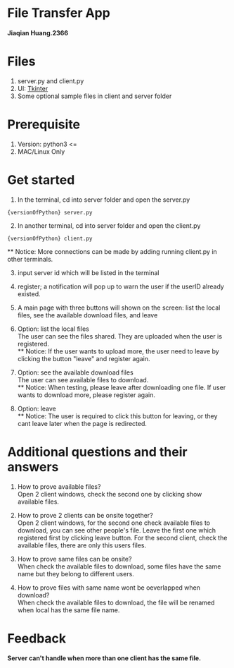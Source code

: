 
# File Transfer App
#### Jiaqian Huang.2366

# Files
1. server.py and client.py
2. UI: [Tkinter](https://docs.python.org/3/library/tkinter.html)
3. Some optional sample files in client and server folder

# Prerequisite
1. Version: python3 <= 
2. MAC/Linux Only

# Get started
1. ln the terminal, cd into server folder and open the server.py
```
{versionOfPython} server.py
```

2. ln another terminal, cd into server folder and open the client.py
```
{versionOfPython} client.py
```
** Notice: More connections can be made by adding running client.py in other terminals.

3. input server id which will be listed in the terminal

4. register; a notification will pop up to warn the user if the userID already existed.

5. A main page with three buttons will shown on the screen: list the local files, see the available download files, and leave

6. Option: list the local files
<br />The user can see the files shared. They are uploaded when the user is registered.
<br />** Notice: If the user wants to upload more, the user need to leave by clicking the button "leave" and register again.

7. Option: see the available download files
<br />The user can see available files to download.
<br />** Notice: When testing, please leave after downloading one file. If user wants to download more, please register again.

8. Option: leave
<br />** Notice: The user is required to click this button for leaving, or they cant leave later when the page is redirected.

# Additional questions and their answers
1. How to prove available files?
<br />Open 2 client windows, check the second one by clicking show available files.

2. How to prove 2 clients can be onsite together?
<br />Open 2 client windows, for the second one check available files to download, you can see other people's file. Leave the first one which registered first by clicking leave button. For the second client, check the available files, there are only this users files.

3. How to prove same files can be onsite?
<br />When check the available files to download, some files have the same name but they belong to different users.

4. How to prove files with same name wont be oeverlapped when download?
<br />When check the available files to download, the file will be renamed when local has the same file name.

# Feedback
#### Server can't handle when more than one client has the same file.
